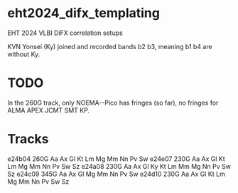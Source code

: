 # eht2024_difx_templating

EHT 2024 VLBI DiFX correlation setups

KVN Yonsei (Ky) joined and recorded bands b2 b3,
meaning b1 b4 are without Ky.

# TODO

In the 260G track, only NOEMA--Pico has fringes (so far),
no fringes for ALMA APEX JCMT SMT KP.

# Tracks

e24b04  260G  Aa Ax Gl Kt Lm Mg Mm Nn Pv Sw
e24e07  230G  Aa Ax Gl Kt Lm Mg Mm Nn Pv Sw Sz
e24a08  230G  Aa Ax Gl Ky Kt Lm Mm Mg Nn Pv Sw Sz
e24c09  345G  Aa Ax Gl Mg Mm Nn Pv Sw
e24d10  230G  Aa Ax Gl Kt Lm Mg Mm Nn Pv Sw Sz


